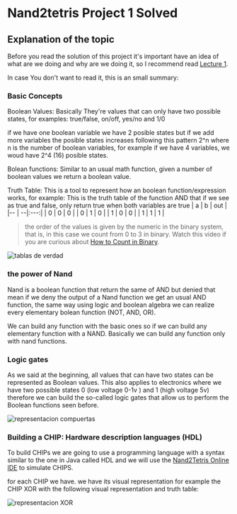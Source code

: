 # Nand2tetris Project 1 Solved

## Explanation of the topic 
Before you read the solution of this project it's important have an idea of what are we doing and why are we doing it, so I recommend read [Lecture 1](https://drive.google.com/file/d/1MY1buFHo_Wx5DPrKhCNSA2cm5ltwFJzM/view).

In case You don't want to read it, this is an small summary:

### Basic Concepts

Boolean Values: Basically They're values that can only have two possible states, for examples: true/false, on/off, yes/no and 1/0

if we have one boolean variable we have 2 posible states but if we add more variables the posible states increases following this pattern 2^n where n is the number of boolean variables, for example 
if we have 4 variables, we woud have 2^4 (16) posible states.

Bolean functions: Similar to an usual math function, given a number of boolean values we return a boolean value.

Truth Table: This is a tool to represent how an boolean function/expression works, for example:
This is the truth table of the function AND that if we see as true and false, only return true when both variables are true 
| a | b | out |  
|-- | --|:---:|
| 0 | 0 |  0  |
| 0 | 1 |  0  |
| 1 | 0 |  0  |
| 1 | 1 |  1  |
 
>  the order of the values is given by the numeric in the binary system, that is, in this case we count from 0 to 3 in binary. Watch this video if you are curious about [
How to Count in Binary](https://www.youtube.com/watch?v=HF2OeNpvakw).

![tablas de verdad](file:///C:/Users/Asus/Pictures/Screenshots/Captura%20de%20pantalla%202025-07-31%20110903.png)

### the power of Nand 
Nand is a boolean function that return the same of AND but denied
that mean if we deny the output of a Nand function we get an usual AND function, the same way using logic and boolean algebra we can realize every elementary bolean function (NOT, AND, OR).

We can build any function with the basic ones so if we can build any elementary function with a NAND. Basically we can build any function only with nand functions.

### Logic gates
As we said at the beginning, all values that can have two states can be represented as Boolean values. This also applies to electronics where we have two possible states 0 (low voltage 0-1v ) and 1 (high voltage 5v) therefore we can build the so-called logic gates that allow us to perform the Boolean functions seen before.

![representacion compuertas](file:///C:/Users/Asus/Pictures/Screenshots/Captura%20de%20pantalla%202025-07-31%20110903.png)

### Building a CHIP: Hardware description languages (HDL)
To build CHIPs we are going to use a programming language with a syntax similar to the one in Java called HDL and we will use the [Nand2Tetris Online IDE](https://nand2tetris.github.io/web-ide/chip) to simulate CHIPS.

for each CHIP we have. we have its visual representation for example the CHIP XOR with the following visual representation and truth table:

![representacion XOR](file:///C:/Users/Asus/Pictures/Screenshots/Captura%20de%20pantalla%202025-07-31%20110903.png)
